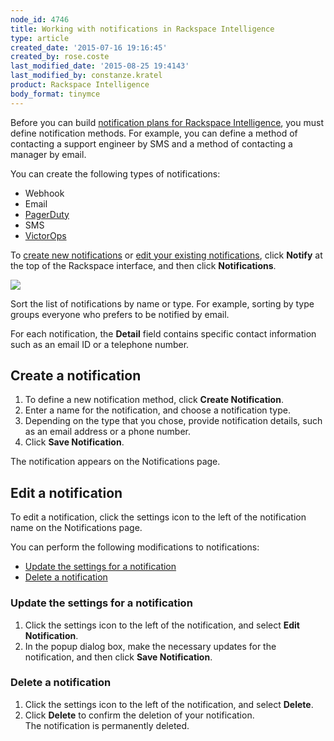 ```yaml
---
node_id: 4746
title: Working with notifications in Rackspace Intelligence
type: article
created_date: '2015-07-16 19:16:45'
created_by: rose.coste
last_modified_date: '2015-08-25 19:4143'
last_modified_by: constanze.kratel
product: Rackspace Intelligence
body_format: tinymce
---
```


Before you can build [notification plans for Rackspace
Intelligence](/knowledge_center/article/managing-rackspace-intelligence-notification-plans),
you must define notification methods. For example, you can define a
method of contacting a support engineer by SMS and a method of
contacting a manager by email.

You can create the following types of notifications:

-   Webhook
-   Email
-   [PagerDuty](https://www.pagerduty.com/)
-   SMS
-   [VictorOps](https://victorops.com/)

To [create new notifications](#createnotification) or [edit your
existing notifications](#editnotification), click **Notify** at the top
of the Rackspace interface, and then click **Notifications**.

![](/knowledge_center/sites/default/files/field/image/4746.1a.png)

Sort the list of notifications by name or type. For example, sorting by
type groups everyone who prefers to be notified by email.

For each notification, the **Detail** field contains specific contact
information such as an email ID or a telephone number.

Create a notification
---------------------

1.  To define a new notification method, click **Create Notification**.
2.  Enter a name for the notification, and choose a notification type.
3.  Depending on the type that you chose, provide notification details,
    such as an email address or a phone number.
4.  Click **Save Notification**.

The notification appears on the Notifications page.

Edit a notification
-------------------

To edit a notification, click the settings icon to the left of the
notification name on the Notifications page.

You can perform the following modifications to notifications:

-   [Update the settings for a notification](#updatenotification)
-   [Delete a notification](deletenotification)

### Update the settings for a notification

1.  Click the settings icon to the left of the notification, and
    select **Edit Notification**.
2.  In the popup dialog box, make the necessary updates for the
    notification, and then click **Save Notification**.

### Delete a notification

1.  Click the settings icon to the left of the notification, and
    select **Delete**.
2.  Click **Delete** to confirm the deletion of your notification.<br>
     The notification is permanently deleted.


